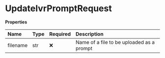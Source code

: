 # UpdateIvrPromptRequest

**Properties**

| Name     | Type | Required | Description                               |
| :------- | :--- | :------- | :---------------------------------------- |
| filename | str  | ❌       | Name of a file to be uploaded as a prompt |

<!-- This file was generated by liblab | https://liblab.com/ -->
